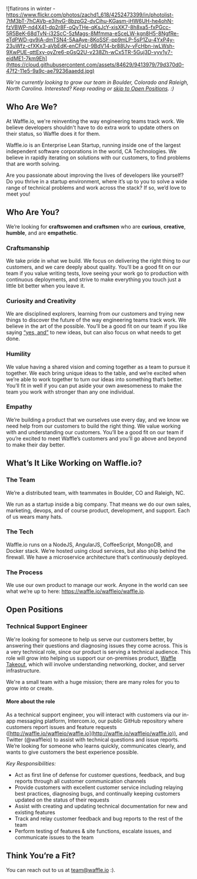 ![flatirons in winter - https://www.flickr.com/photos/zachd1_618/4252473399/in/photolist-7tM3bT-7hCAVb-e3jhvG-8bzpG2-dvCihu-KGasm-jHW6UH-he4ohN-fzVBWP-nd4X41-dp2r8F-oQyTHe-qKsJcY-xisXK7-8h8xa5-fxPGcc-5R5BeK-68dTvN-i32ScC-5zMags-8Mfmma-eSceLW-kgn8H5-8NgfRe-eTdPWD-gv9iA-dmTSN4-5AaAye-8KoSSF-pp9mLP-5sP1Zu-4YxP4y-23uWfz-cfXKx3-aVbEdK-enCFpU-9BdV14-br88Uv-vFcHbn-iwLWsh-9XwPUE-qttExy-oyZre6-pGsQ2U-v238Zh-wCx5TR-5Guj3D-vyv1y7-eidME1-7km9Eh](https://cloud.githubusercontent.com/assets/84629/9413979/79d370d0-47f2-11e5-9a9c-ae79236aaedd.jpg)

_We're currently looking to grow our team in Boulder, Colorado and Raleigh, North Carolina. Interested? Keep reading or [skip to Open Positions](#open-positions). :)_

## Who Are We?

At Waffle.io, we're reinventing the way engineering teams track work. We believe developers shouldn't have to do extra work to update others on their status, so Waffle does it for them.

Waffle.io is an Enterprise Lean Startup, running inside one of the largest independent software corporations in the world, CA Technologies. We believe in rapidly iterating on solutions with our customers, to find problems that are worth solving.

Are you passionate about improving the lives of developers like yourself? Do you thrive in a startup environment, where it’s up to you to solve a wide range of technical problems and work across the stack? If so, we’d love to meet you!

## Who Are You?

We’re looking for **craftswomen and craftsmen** who are **curious**, **creative**, **humble**, and are **empathetic**.

### Craftsmanship

We take pride in what we build. We focus on delivering the right thing to our customers, and we care deeply about quality. You’ll be a good fit on our team if you value writing tests, love seeing your work go to production with continuous deployments, and strive to make everything you touch just a little bit better when you leave it.

### Curiosity and Creativity

We are disciplined explorers, learning from our customers and trying new things to discover the future of the way engineering teams track work. We believe in the art of the possible. You’ll be a good fit on our team if you like saying [“yes, and”](https://en.wikipedia.org/wiki/%22Yes,_And%22_rule) to new ideas, but can also focus on what needs to get done.

### Humility

We value having a shared vision and coming together as a team to pursue it together. We each bring unique ideas to the table, and we’re excited when we’re able to work together to turn our ideas into something that’s better. You’ll fit in well if you can put aside your own awesomeness to make the team you work with stronger than any one individual.

### Empathy

We’re building a product that we ourselves use every day, and we know we need help from our customers to build the right thing. We value working with and understanding our customers. You’ll be a good fit on our team if you’re excited to meet Waffle’s customers and you’ll go above and beyond to make their day better.

## What’s It Like Working on Waffle.io?

### The Team

We’re a distributed team, with teammates in Boulder, CO and Raleigh, NC.

We run as a startup inside a big company. That means we do our own sales, marketing, devops, and of course product, development, and support. Each of us wears many hats.

### The Tech

Waffle.io runs on a NodeJS, AngularJS, CoffeeScript, MongoDB, and Docker stack. We’re hosted using cloud services, but also ship behind the firewall. We have a microservice architecture that’s continuously deployed.

### The Process

We use our own product to manage our work. Anyone in the world can see what we’re up to here: https://waffle.io/waffleio/waffle.io.

## Open Positions

### Technical Support Engineer

We're looking for someone to help us serve our customers better, by answering their questions and diagnosing issues they come across. This is a very technical role, since our product is serving a technical audience. This role will grow into helping us support our on-premises product, [Waffle Takeout](https://takeout.waffle.io), which will involve understanding networking, docker, and server infrastructure. 

We're a small team with a huge mission; there are many roles for you to grow into or create.

#### More about the role
As a technical support engineer, you will interact with customers via our in-app messaging platform, Intercom.io, our public GitHub repository where customers report issues and feature requests  ([http://waffle.io/waffleio/waffle.io](http://waffle.io/waffleio/waffle.io)), and Twitter (@waffleio) to assist with technical questions and issue reports. We’re looking for someone who learns quickly, communicates clearly, and wants to give customers the best experience possible.

*Key Responsibilities:*
- Act as first line of defense for customer questions, feedback, and bug reports through all customer communication channels
- Provide customers with excellent customer service including relaying best practices, diagnosing bugs, and continually keeping customers updated on the status of their requests
- Assist with creating and updating technical documentation for new and existing features
- Track and relay customer feedback and bug reports to the rest of the team 
- Perform testing of features & site functions, escalate issues, and communicate issues to the team


## Think You’re a Fit?

You can reach out to us at team@waffle.io :).



